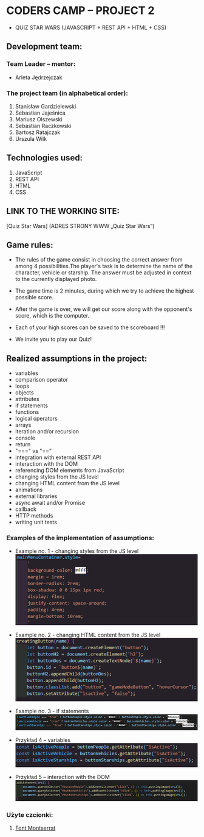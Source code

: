 # CODERS CAMP – PROJECT 2
* QUIZ STAR WARS (JAVASCRIPT + REST API + HTML + CSS)

## Development team: 
### Team Leader – mentor:
* Arleta Jędrzejczak
### The project team (in alphabetical order):
1. Stanisław Gardzielewski
2. Sebastian Jajeśnica
3. Mariusz Olszewski
4. Sebastian Raczkowski
5. Bartosz Ratajczak
6. Urszula Wilk

## Technologies used:
1. JavaScript
2. REST API
3. HTML
4. CSS
## LINK TO THE WORKING SITE:
[Quiz Star Wars] (ADRES STRONY WWW „Quiz Star Wars”)
## Game rules:
* The rules of the game consist in choosing the correct answer from among 4 possibilities.The player's task is to determine the name of the character, vehicle or starship. The answer must be adjusted in context to the currently displayed photo.

* The game time is 2 minutes, during which we try to achieve the highest possible score.

* After the game is over, we will get our score along with the opponent's score, which is the computer. 

* Each of your high scores can be saved to the scoreboard !!!

* We invite you to play our Quiz!
## Realized assumptions in the project:
* variables
* comparison operator
* loops
* objects
* attributes
* if statements
* functions
* logical operators
* arrays
* iteration and/or recursion
* console
* return
* "===" vs "=="
* integration with external REST API
* interaction with the DOM
* referencing DOM elements from JavaScript
* changing styles from the JS level
* changing HTML content from the JS level
* animations
* external libraries
* async await and/or Promise
* callback
* HTTP methods
* writing unit tests

### Examples of the implementation of assumptions:
* Example no. 1 - changing styles from the JS level  
	![Changing styles from the JS level](./img_readme/1.PNG)

* Example no. 2 - changing HTML content from the JS level  
	![Changing HTML content from the JS level](./img_readme/2.PNG)

* Example no. 3 - if statements  
	![If statements](./img_readme/3.PNG)

* Przykład 4 – variables  
	![Variables](./img_readme/4.PNG)

* Przykład 5 – interaction with the DOM  
	![Interaction with the DOM](./img_readme/5.PNG)

### Użyte czcionki:
1. [Font Montserrat](https://fonts.google.com/specimen/Montserrat?query=Montserrat "Font Montserrat")
